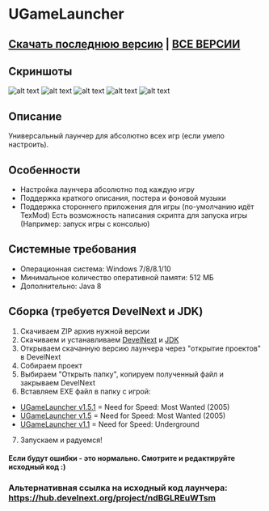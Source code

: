 # UGameLauncher
## [Скачать последнюю версию](https://github.com/Zalexanninev15/UGameLauncher/releases/tag/1.5) | [ВСЕ ВЕРСИИ](https://github.com/Zalexanninev15/UGameLauncher/releases)
## Скриншоты
![alt text](https://i.imgur.com/SFCM7qy.png) ![alt text](https://i.imgur.com/u4GQNcb.png) ![alt text](https://i.imgur.com/6ci2XHd.png) ![alt text](https://i.imgur.com/jIZcMX1.png) ![alt text](https://i.imgur.com/6IK0WcB.png)
## Описание
Универсальный лаунчер для абсолютно всех игр (если умело настроить).
## Особенности
* Настройка лаунчера абсолютно под каждую игру
* Поддержка краткого описания, постера и фоновой музыки
* Поддержка стороннего приложения для игры (по-умолчанию идёт TexMod)
Есть возможность написания скрипта для запуска игры (Например: запуск игры с консолью)
## Системные требования
* Операционная система: Windows 7/8/8.1/10
* Минимальное количество оперативной памяти: 512 МБ
* Дополнительно: Java 8
## Сборка (требуется DevelNext и JDK)
1. Скачиваем ZIP архив нужной версии
2. Скачиваем и устанавливаем [DevelNext](https://github.com/jphp-group/develnext/releases) и [JDK](https://www.oracle.com/technetwork/java/javase/downloads/2133151)
3. Открываем скачанную версию лаунчера через "открытие проектов" в DevelNext
4. Собираем проект 
5. Выбираем "Открыть папку", копируем полученный файл и закрываем DevelNext
6. Вставляем EXE файл в папку с игрой:
* [UGameLauncher v1.5.1](https://github.com/Zalexanninev15/UGameLauncher/raw/master/UGameLauncher%20v1.5.1_Source_Code.zip) = Need for Speed: Most Wanted (2005)
* [UGameLauncher v1.5](https://github.com/Zalexanninev15/UGameLauncher/raw/master/UGameLauncher%20v1.5%20Source_Code.zip) = Need for Speed: Most Wanted (2005)
* [UGameLauncher v1.1](https://github.com/Zalexanninev15/UGameLauncher/raw/master/UGameLauncher%20v1.1%20Source_Code.zip) = Need for Speed: Underground
7. Запускаем и радуемся!
#### Если будут ошибки - это нормально. Смотрите и редактируйте исходный код :)
### Альтернативная ссылка на исходный код лаунчера: https://hub.develnext.org/project/ndBGLREuWTsm
